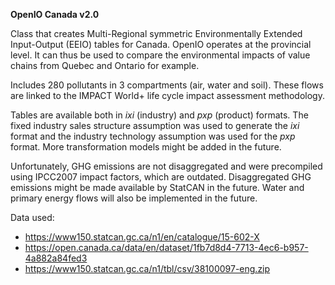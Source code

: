 **OpenIO Canada v2.0**

Class that creates Multi-Regional symmetric Environmentally Extended Input-Output (EEIO) tables for Canada. OpenIO 
operates at the provincial level. It can thus be used to compare the environmental impacts of value chains from 
Quebec and Ontario for example.

Includes 280 pollutants in 3 compartments (air, water and soil). These flows are linked to the IMPACT World+ 
life cycle impact assessment methodology.

Tables are available both in _ixi_ (industry) and _pxp_ (product) formats.
The fixed industry sales structure assumption was used to generate the _ixi_ format and the industry technology 
assumption was used for the _pxp_ format. More transformation models might be added in the future.

Unfortunately, GHG emissions are not disaggregated and were precompiled using IPCC2007 impact factors, which are 
outdated. Disaggregated GHG emissions might be made available by StatCAN in the future.
Water and primary energy flows will also be implemented in the future.

Data used:
- https://www150.statcan.gc.ca/n1/en/catalogue/15-602-X
- https://open.canada.ca/data/en/dataset/1fb7d8d4-7713-4ec6-b957-4a882a84fed3
- https://www150.statcan.gc.ca/n1/tbl/csv/38100097-eng.zip
